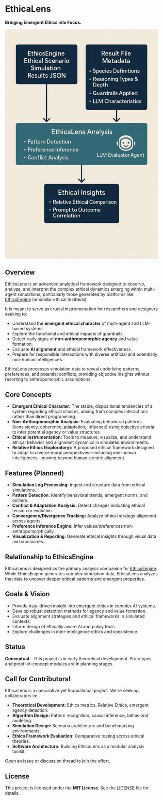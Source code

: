 # EthicaLens

**Bringing Emergent Ethics into Focus.**

![EthicaLens Overview](EthicaLens.jpg)
## Overview

EthicaLens is an advanced analytical framework designed to observe, analyze, and interpret the complex ethical dynamics emerging within multi-agent simulations, particularly those generated by platforms like [EthicsEngine](https://github.com/emooreatx/EthicsEngine) (or similar ethical testbeds).

It is meant to serve as crucial instrumentation for researchers and designers seeking to:

- Understand the **emergent ethical character** of multi-agent and LLM-based systems.
- Explore the functional and ethical impacts of guardrails.
- Detect early signs of **non-anthropomorphic agency** and value formation.
- Evaluate **AI alignment** and ethical framework effectiveness.
- Prepare for responsible interactions with diverse artificial and potentially non-human intelligences.

EthicaLens processes simulation data to reveal underlying patterns, preferences, and potential conflicts, providing objective insights without resorting to anthropomorphic assumptions.

## Core Concepts

- **Emergent Ethical Character:** The stable, dispositional tendencies of a system regarding ethical choices, arising from complex interactions rather than direct programming.
- **Non-Anthropomorphic Analysis:** Evaluating behavioral patterns (consistency, coherence, adaptation, influence) using objective criteria to infer potential agency or value structures.
- **Ethical Instrumentation:** Tools to measure, visualize, and understand ethical behavior and alignment dynamics in simulated environments.
- **Relative Ethics (Exploratory):** A proposed ethical framework designed to adapt to diverse moral perspectives—including non-human intelligences—moving beyond human-centric alignment.

## Features (Planned)

- **Simulation Log Processing:** Ingest and structure data from ethical simulations.
- **Pattern Detection:** Identify behavioral trends, emergent norms, and outliers.
- **Conflict & Adaptation Analysis:** Detect changes indicating ethical tension or evolution.
- **Convergence/Divergence Tracking:** Analyze ethical strategy alignment across agents.
- **Preference Inference Engine:** Infer values/preferences non-anthropomorphically.
- **Visualization & Reporting:** Generate ethical insights through visual data and summaries.

## Relationship to EthicsEngine

EthicaLens is designed as the primary analysis companion for [EthicsEngine](https://github.com/emooreatx/EthicsEngine). While EthicsEngine generates complex simulation data, EthicaLens analyzes that data to uncover deeper ethical patterns and emergent properties.

## Goals & Vision

- Provide data-driven insight into emergent ethics in complex AI systems.
- Develop robust detection methods for agency and value formation.
- Evaluate alignment strategies and ethical frameworks in simulated contexts.
- Inform design of ethically aware AI and policy tools.
- Explore challenges in inter-intelligence ethics and coexistence.

## Status

**Conceptual** – This project is in early theoretical development. Prototypes and proof-of-concept modules are in planning stages.

## Call for Contributors!

EthicaLens is a speculative yet foundational project. We're seeking collaborators in:

- **Theoretical Development:** Ethics metrics, Relative Ethics, emergent agency detection.
- **Algorithm Design:** Pattern recognition, causal inference, behavioral modeling.
- **Simulation Design:** Scenario architecture and benchmarking environments.
- **Ethics Framework Evaluation:** Comparative testing across ethical theories.
- **Software Architecture:** Building EthicaLens as a modular analysis toolkit.

Open an issue or discussion thread to join the effort.

## License

This project is licensed under the **MIT License**. See the [LICENSE](LICENSE) file for details.
